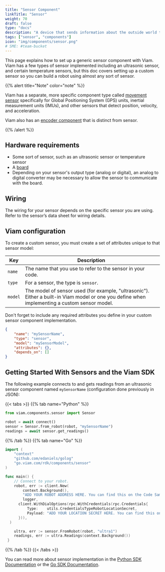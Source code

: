 ```yaml
---
title: "Sensor Component"
linkTitle: "Sensor"
weight: 70
draft: false
type: "docs"
description: "A device that sends information about the outside world to the computer controlling a robot."
tags: ["sensor", "components"]
icon: "img/components/sensor.png"
# SME: #team-bucket
---
```

This page explains how to set up a generic sensor component with Viam.
Viam has a few types of sensor implemented including an ultrasonic sensor, and certain temperature sensors, but this doc covers setting up a custom sensor so you can build a robot using almost any sort of sensor.

{{% alert title="Note" color="note" %}}

Viam has a separate, more specific component type called [movement sensor](/components/movement-sensor/) specifically for Global Positioning System (GPS) units, inertial measurement units (IMUs), and other sensors that detect position, velocity, and acceleration.

Viam also has an [encoder component](/components/encoder/) that is distinct from sensor.

{{% /alert %}}

## Hardware requirements

* Some sort of sensor, such as an ultrasonic sensor or temperature sensor
* A [board](/components/board/)
* Depending on your sensor's output type (analog or digital), an analog to digital converter may be necessary to allow the sensor to communicate with the board.

## Wiring

The wiring for your sensor depends on the specific sensor you are using.
Refer to the sensor’s data sheet for wiring details.

## Viam configuration

To create a custom sensor, you must create a set of attributes unique to that sensor model:

| Key     | Description                                                  |
| ------- | ----------------------------------------------------------   |
| `name`  | The name that you use to refer to the sensor in your code.   |
| `type`  | For a sensor, the type is `sensor`.                          |
| `model` | The model of sensor used (for example, "ultrasonic"). Either a built-in Viam model or one you define when implementing a custom sensor model. |

Don't forget to include any required attributes you define in your custom sensor component implementation.

``` json
{
    "name": "mySensorName",
    "type": "sensor",
    "model": "mySensorModel",
    "attributes": {},
    "depends_on": []
}
```

## Getting Started With Sensors and the Viam SDK

The following example connects to and gets readings from an ultrasonic sensor component named `mySensorName` (configuration done previously in JSON):

{{< tabs >}}
{{% tab name="Python" %}}

```python {class="line-numbers linkable-line-numbers"}
from viam.components.sensor import Sensor

robot = await connect()
sensor = Sensor.from_robot(robot, "mySensorName")
readings = await sensor.get_readings()
```

{{% /tab %}}
{{% tab name="Go" %}}

```go {class="line-numbers linkable-line-numbers"}
import (
    "context"
    "github.com/edaniels/golog"
    "go.viam.com/rdk/components/sensor"
)

func main() { 
    // Connect to your robot.
    robot, err := client.New(
        context.Background(),
        "ADD YOUR ROBOT ADDRESS HERE. You can find this on the Code Sample tab of app.viam.com.",
        logger,
      client.WithDialOptions(rpc.WithCredentials(rpc.Credentials{
          Type:    utils.CredentialsTypeRobotLocationSecret,
          Payload: "ADD YOUR LOCATION SECRET HERE. You can find this on the Code Sample tab of app.viam.com.",
      })),
  )

    ultra, err := sensor.FromRobot(robot, "ultra1")
    readings, err := ultra.Readings(context.Background())
 }
```

{{% /tab %}}
{{< /tabs >}}

You can read more about sensor implementation in the [Python SDK Documentation](https://python.viam.dev/autoapi/viam/components/sensor/index.html) or the [Go SDK Documentation](https://pkg.go.dev/go.viam.com/rdk).
